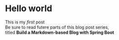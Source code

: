 
# Hello world

This is my *first* post  
Be sure to read futere parts of this blog post series,  
titled **Build a Markdown-based Blog with Spring Boot**  
